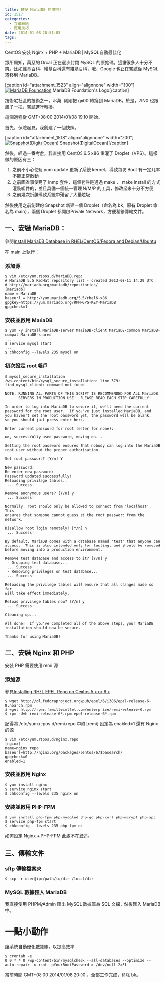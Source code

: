 ```yaml
---
title: 轉投 MariaDB 的懷抱！
id: 1517
categories:
  - 互聯網絡
  - 應用技巧
date: 2014-01-08 20:51:05
tags:
---
```


CentOS 安裝 Nginx + PHP + MariaDB | MySQL自動最佳化

眾所周知，萬惡的 Orcal 正在逐步封閉 MySQL 的原始碼，這讓很多人十分不爽。比如維基百科、維基百科還有維基百科，哦，Google 也正在嘗試從 MySQL 遷移到 MariaDB。

[caption id="attachment_1523" align="alignnone" width="300"][![MariaDB Foundation](/wp-content/uploads/2014/01/ice_logo-5dcea9e47b780ff52f75c3c3304d54827f56211e-300x300.png)](/wp-content/uploads/2014/01/ice_logo-5dcea9e47b780ff52f75c3c3304d54827f56211e.png) MariaDB Foundation's Logo[/caption]

技術宅社區的技術之一，氺菓  剛剛把 gn00 轉換到 MariaDB。於是，7IN0 也跟風了一把，嘗試進行轉換。

這個過程從 GMT+08:00 2014/01/08 19:10 開始。

<!--more-->

首先，保險起見，我創建了一個快照。

[caption id="attachment_1518" align="alignnone" width="300"][![Snapshot(DigitalOcean)](/wp-content/uploads/2014/01/H@_5NOHHWXCFOL8GYU-300x151.jpg)](/wp-content/uploads/2014/01/H@_5NOHHWXCFOL8GYU.jpg) Snapshot(DigitalOcean)[/caption]

然後，經過一番考慮，我直接用 CentOS 6.5 x86 重灌了 Droplet（VPS）。這樣做的原因有三：

1.  之前不小心使用 yum update 更新了系統 kernel，導致每次 Boot 有一定几率不能正常啟動
2.  之前圖省事使用了 lnmp 套件，這個套件是通過 make 、 make install 的方式灌裝組件的，並且具備一個統一管理 N/M/P 的工具，修改起來十分不方便
3.  之前幾次折騰導致系統中殘留了大量垃圾

然後使用之前創建的 Snapshot 新建一個 Droplet（命名為 bk，原有 Droplet 命名為 main），兩個 Droplet 都開啟Private Network，方便稍後傳輸文件。

## 一、安裝 MariaDB：

參閱[Install MariaDB Database in RHEL/CentOS/Fedora and Debian/Ubuntu](http://www.tecmint.com/install-mariadb-in-linux/ "Install MariaDB Database in RHEL/CentOS/Fedora and Debian/Ubuntu")

在 main 上執行：

### 添加源

```
$ vim /etc/yum.repos.d/MariaDB.repo
# MariaDB 5.5 RedHat repository list - created 2013-08-11 14:29 UTC
# http://mariadb.org/mariadb/repositories/
[mariadb]
name = MariaDB
baseurl = http://yum.mariadb.org/5.5/rhel6-x86
gpgkey=https://yum.mariadb.org/RPM-GPG-KEY-MariaDB
gpgcheck=1
```

### 安裝並啟用 MariaDB

```
$ yum -y install MariaDB-server MariaDB-client MariaDB-common MariaDB-compat MariaDB-shared
...
$ service mysql start
...
$ chkconfig --levels 235 mysql on
```

### 初次設定 root 帳戶

```
$ mysql_secure_installation
/wp-content/bin/mysql_secure_installation: line 379: find_mysql_client: command not found

NOTE: RUNNING ALL PARTS OF THIS SCRIPT IS RECOMMENDED FOR ALL MariaDB
      SERVERS IN PRODUCTION USE!  PLEASE READ EACH STEP CAREFULLY!

In order to log into MariaDB to secure it, we'll need the current
password for the root user.  If you've just installed MariaDB, and
you haven't set the root password yet, the password will be blank,
so you should just press enter here.

Enter current password for root (enter for none):

OK, successfully used password, moving on...

Setting the root password ensures that nobody can log into the MariaDB
root user without the proper authorisation.

Set root password? [Y/n] Y

New password:
Re-enter new password:
Password updated successfully!
Reloading privilege tables..
 ... Success!

Remove anonymous users? [Y/n] y
 ... Success!

Normally, root should only be allowed to connect from 'localhost'.  This
ensures that someone cannot guess at the root password from the network.

Disallow root login remotely? [Y/n] n
 ... Success!

By default, MariaDB comes with a database named 'test' that anyone can
access.  This is also intended only for testing, and should be removed
before moving into a production environment.

Remove test database and access to it? [Y/n] y
 - Dropping test database...
 ... Success!
 - Removing privileges on test database...
 ... Success!

Reloading the privilege tables will ensure that all changes made so far
will take effect immediately.

Reload privilege tables now? [Y/n] y
 ... Success!

Cleaning up...

All done!  If you've completed all of the above steps, your MariaDB
installation should now be secure.

Thanks for using MariaDB!
```

## 二、安裝 Nginx 和 PHP

安裝 PHP 需要使用 remi 源

### 添加源

參見[Installing RHEL EPEL Repo on Centos 5.x or 6.x](http://www.rackspace.com/knowledge_center/article/installing-rhel-epel-repo-on-centos-5x-or-6x)

```
$ wget http://dl.fedoraproject.org/pub/epel/6/i386/epel-release-6-8.noarch.rpm
$ wget http://rpms.famillecollet.com/enterprise/remi-release-6.rpm
$ rpm -Uvh remi-release-6*.rpm epel-release-6*.rpm
```

記得將 /etc/yum.repos.d/remi.repo 中的 [remi] 設定為 enabled=1
還有 Nginx 的源

```
$ vim /etc/yum.repos.d/nginx.repo
[nginx]
name=nginx repo
baseurl=http://nginx.org/packages/centos/6/$basearch/
gpgcheck=0
enabled=1
```

### 安裝並啟用 Nginx

```
$ yum install nginx
$ service nginx start
$ chkconfig --levels 235 nginx on
```

### 安裝並啟用 PHP-FPM

```
$ yum install php-fpm php-mysqlnd php-gd php-curl php-mcrypt php-apc
$ service php-fpm start
$ chkconfig --levels 235 php-fpm on
```

如何設定 Nginx + PHP-FPM 此處不在敘述。

## 三、傳輸文件

### sftp 傳輸檔案夾

```
$ scp -r user@ip:/path/to/dir /local/dir
```

### MySQL 數據匯入 MariaDB

我直接使用 PHPMyAdmin 匯出 MySQL 數據庫為 SQL 文檔，然後匯入 MariaDB 中。

# 一點小動作

讓系統自動優化數據庫，以提高效率

```
$ crontab -e
0 0 * * 0 /wp-content/bin/mysqlcheck --all-databases --optimize --auto-repair -u root -pYourRootPassword > /dev/null 2>&1
```

當前時間 GMT+08:00 2014/01/08 20:00 ，全部工作完成，移除 bk。